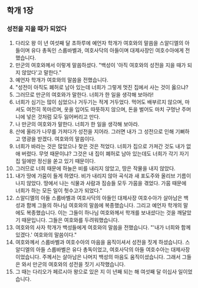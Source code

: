 ## 학개 1장

### 성전을 지을 때가 되었다
1. 다리오 왕 이 년 여섯째 달 초하루에 예언자 학개가 여호와의 말씀을 스알디엘의 아들이며 유다 총독인 스룹바벨과, 여호사닥의 아들이며 대제사장인 여호수아에게 전했습니다.
2. 만군의 여호와께서 이렇게 말씀하셨다. "백성이 '아직 여호와의 성전을 지을 때가 되지 않았다'고 말한다."
3. 예언자 학개가 여호와의 말씀을 전했습니다.
4. "성전이 아직도 폐허로 남아 있는데 너희가 그렇게 멋진 집에서 사는 것이 옳으냐?
5. 그러므로 만군의 여호와가 말한다. 너희가 한 일을 생각해 보아라!
6. 너희가 심기는 많이 심었으나 거두기는 적게 거두었다. 먹어도 배부르지 않으며, 마셔도 여전히 목마르며, 옷을 입어도 따뜻하지 않으며, 돈을 벌어도 마치 구멍난 주머니에 넣은 것처럼 모두 잃어버리고 만다.
7. 나 만군의 여호와가 말한다. 너희가 한 일을 생각해 보아라.
8. 산에 올라가 나무를 가져다가 성전을 지어라. 그러면 내가 그 성전으로 인해 기뻐하고 영광을 받겠다. 여호와의 말씀이다.
9. 너희가 바라는 것은 많았으나 찾은 것은 적었다. 너희가 집으로 가져간 것도 내가 없애 버렸다. 무엇 때문이냐? 그것은 내 집이 폐허로 남아 있는데도 너희가 각기 자기 집 일에만 정신을 쏟고 있기 때문이다.
10. 그러므로 너희 때문에 하늘은 비를 내리지 않았고, 땅은 작물을 내지 않았다.
11. 내가 땅에 가뭄이 들게 하였다. 비가 내리지 않아 곡식과 새 포도주와 올리브 기름이 나지 않았다. 땅에서 나는 식물과 사람과 짐승들 모두 가뭄을 겪었다. 가뭄 때문에 너희가 하는 모든 일이 헛수고가 되었다."
12. 스알디엘의 아들 스룹바벨과 여호사닥의 아들인 대제사장 여호수아가 살아남은 백성과 함께 그들의 하나님 여호와의 말씀에 복종했습니다. 그리고 예언자 학개의 말에도 복종했습니다. 이는 그들이 하나님 여호와께서 학개를 보내셨다는 것을 깨달았기 때문입니다. 그들은 여호와를 두려워했습니다.
13. 여호와의 사자 학개가 백성들에게 여호와의 말씀을 전했습니다. "'내가 너희와 함께 있겠다.' 여호와의 말씀이다."
14. 여호와께서 스룹바벨과 여호수아의 마음을 움직이셔서 성전을 짓게 하셨습니다. 스알디엘의 아들 스룹바벨은 유다 총독이었고, 여호사닥의 아들 여호수아는 대제사장이었습니다. 주께서는 살아남은 나머지 백성의 마음도 움직이셨습니다. 그래서 그들은 와서 만군의 여호와의 성전을 짓기 시작했습니다.
15. 그 때는 다리오가 페르시아 왕으로 있은 지 이 년째 되는 해 여섯째 달 이십사 일이었습니다.